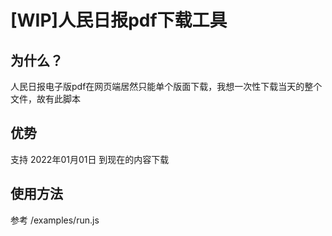 # [WIP]人民日报pdf下载工具

## 为什么？
人民日报电子版pdf在网页端居然只能单个版面下载，我想一次性下载当天的整个文件，故有此脚本

## 优势
支持 2022年01月01日 到现在的内容下载

## 使用方法
参考 /examples/run.js
